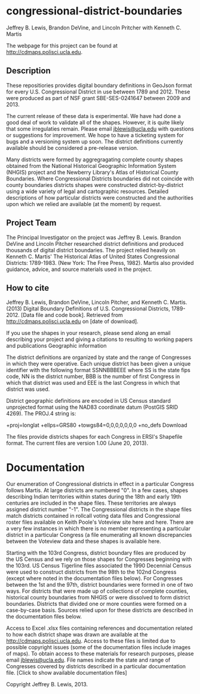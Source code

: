congressional-district-boundaries
=================================
Jeffrey B. Lewis, Brandon DeVine, and Lincoln Pritcher with Kenneth C. Martis

The webpage for this project can be found at
http://cdmaps.polisci.ucla.edu.

Description
-----------

These repositiories provides digital boundary definitions in GeoJson
format for every U.S. Congressional District in use between 1789 and
2012. These were produced as part of NSF grant SBE-SES-0241647 between
2009 and 2013.

The current release of these data is experimental. We have had done a
good deal of work to validate all of the shapes. However, it is quite
likely that some irregulaties remain. Please email jblewis@ucla.edu
with questions or suggestions for improvement. We hope to have a
ticketing system for bugs and a versioning system up soon. The
district definitions currently available should be considered a
pre-release version.

Many districts were formed by aggregragating complete county shapes
obtained from the National Historical Geographic Information System
(NHGIS) project and the Newberry Library's Atlas of Historical County
Boundaries. Where Congressional Districts boundaries did not coincide
with county boundaries districts shapes were constructed
district-by-district using a wide variety of legal and cartographic
resources. Detailed descriptions of how particular districts were
constructed and the authorities upon which we relied are available (at
the moment) by request.  


Project Team
------------

The Principal Investigator on the project was Jeffrey
B. Lewis. Brandon DeVine and Lincoln Pitcher researched district
definitions and produced thousands of digital district boundaries. The
project relied heavily on Kenneth C. Martis' The Historical Atlas of
United States Congressional Districts: 1789-1983. (New York: The Free
Press, 1982). Martis also provided guidance, advice, and source
materials used in the project.  


How to cite
-----------

Jeffrey B. Lewis, Brandon DeVine, Lincoln Pitcher, and Kenneth
C. Martis. (2013) Digital Boundary Definitions of U.S. Congressional
Districts, 1789-2012. [Data file and code book]. Retrieved from
http://cdmaps.polisci.ucla.edu on [date of download].

If you use the shapes in your research, please send along an email
describing your project and giving a citations to resulting to working
papers and publications Geographic information

The district definitions are organized by state and the range of
Congresses in which they were operative.  Each unique district has
been given a unique identifier with the following format SSNNBBBEEE
where SS is the state fips code, NN is the district number, BBB is the
number of first Congress in which that district was used and EEE is
the last Congress in which that district was used.

District geographic definitions are encoded in US Census standard
unprojected format using the NAD83 coordinate datum (PostGIS SRID
4269). The PROJ.4 string is:

+proj=longlat +ellps=GRS80 +towgs84=0,0,0,0,0,0,0 +no_defs
Download

The files provide districts shapes for each Congress in ERSI's
Shapefile format. The current files are version 1.00 (June 20, 2013).


Documentation
=============

Our enumeration of Congressional districts in effect in a particular
Congress follows Martis. At large districts are numbered "0". In a few
cases, shapes describing Indian territories within states during the
18th and early 19th centuries are included in the shape files. These
territories are always assigned district number "-1". The
Congressional districts in the shape files match districts contained
in rollcall voting data files and Congressional roster files available
on Keith Poole's Voteview site here and here. There are a very few
instances in which there is no member representing a particular
district in a particular Congress (a file enumerating all known
discrepancies between the Voteview data and these shapes is available
here.

Starting with the 103rd Congress, district boundary files are produced
by the US Census and we rely on those shapes for Congresses beginning
with the 103rd. US Census Tigerline files associated the 1990
Decennial Census were used to construct districts from the 98th to the
102nd Congress (except where noted in the documentation files
below). For Congresses between the 1st and the 97th, district
boundaries were formed in one of two ways. For districts that were
made up of collections of complete counties, historical county
boundaries from NHGIS or were dissolved to form district
boundaries. Districts that divided one or more counties were formed on
a case-by-case basis. Sources relied upon for these districts are
described in the documentation files below.

Access to Excel .xlsx files containing references and documentation
related to how each district shape was drawn are available at the
http://cdmaps.polisci.ucla.edu. Access to these files is
limited due to possible copyright issues (some of the documentation
files include images of maps). To obtain access to these materials for
research purposes, please email jblewis@ucla.edu. File names indicate
the state and range of Congresses covered by districts described in a
particular documentation file.  [Click to show available documentation
files]

Copyright Jeffrey B. Lewis, 2013.

